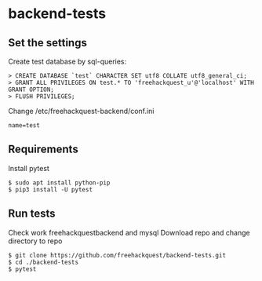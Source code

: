 # backend-tests

## Set the settings

Create test database by sql-queries:

	> CREATE DATABASE `test` CHARACTER SET utf8 COLLATE utf8_general_ci;
	> GRANT ALL PRIVILEGES ON test.* TO 'freehackquest_u'@'localhost' WITH GRANT OPTION;
	> FLUSH PRIVILEGES;

Change /etc/freehackquest-backend/conf.ini

	name=test

## Requirements

Install pytest

	$ sudo apt install python-pip
	$ pip3 install -U pytest

## Run tests

Check work freehackquestbackend and mysql 
Download repo and change directory to repo

	$ git clone https://github.com/freehackquest/backend-tests.git
	$ cd ./backend-tests
	$ pytest